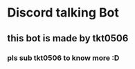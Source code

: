 # Discord talking Bot <br>
## this bot is made by tkt0506 <br>
### pls sub tkt0506 to know more :D 

